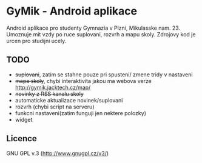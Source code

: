 GyMik - Android aplikace
=================

Android aplikace pro studenty Gymnazia v Plzni, Mikulasske nam. 23. Umoznuje mit vzdy po ruce suplovani, rozvrh a mapu skoly. Zdrojovy kod je urcen pro studijni ucely.

TODO
-----------------

- ~~suplovani~~, zatim se stahne pouze pri spusteni/ zmene tridy v nastaveni
- ~~mapa skoly~~, chybi interaktivita jakou ma webova verze http://gymik.jacktech.cz/map/
- ~~novinky z RSS kanalu skoly~~
- automaticke aktualizace novinek/suplovani
- rozvrh (chybi script na serveru)
- funkcni nastaveni(zatim funguji jen nektere polozky)
- widget

Licence
-----------------
GNU GPL v.3 (http://www.gnugpl.cz/v3/)
